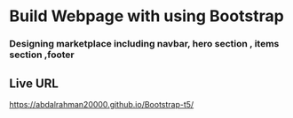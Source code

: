 # Build Webpage with using Bootstrap

### Designing marketplace including navbar, hero section , items section ,footer 

## Live URL
https://abdalrahman20000.github.io/Bootstrap-t5/
